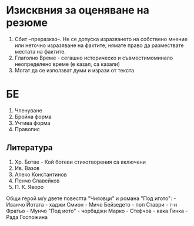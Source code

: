 Изисквния за оценяване на резюме
================================

1. Сбит –преразказ–. Не се допуска изразяането на собствено мнение или неточно изразяване на фактите; нямате право да размествате местата на фактите.
2. Глаголно Време - сегашно историческо и съвместимоминало неопределено време
(е казал, са казали)
3. Могат да се използват думи и изрази от текста

БЕ
==
1. Членуване
2. Бройна форма
3. Учтива форма
4. Правопис

Литература
----------
1. Хр. Ботве - Кой ботеви стихотворения са включени
2. Ив. Вазов
3. Алеко Константинов
4. Пенчо Славейков
5. П. К. Яворо

Общи герой м/у двете повестта "Чияовци" и романа "Под игото":
	- Иванчо Йотата
	- хаджи Смион
	- Мичо Бейзедето
	- поп Ставри
	- г-н Фратьо
	- Мунчо
"Под иото" 
	- чорбаджи Марко
	- Стефчов
	- кака Гинка
	- Рада Госпожина
